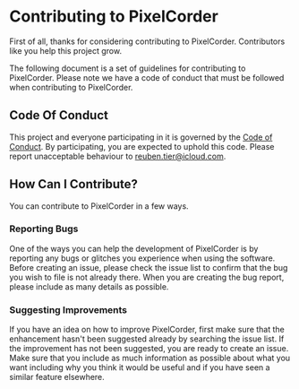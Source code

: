 # Contributing to PixelCorder

First of all, thanks for considering contributing to PixelCorder.
Contributors like you help this project grow.

The following document is a set of guidelines for contributing to PixelCorder.
Please note we have a code of conduct that must be followed when contributing to PixelCorder.


## Code Of Conduct

This project and everyone participating in it is governed by the [Code of Conduct](LINK). By participating, you are expected to uphold this code. Please report unacceptable behaviour to reuben.tier@icloud.com.


## How Can I Contribute?

You can contribute to PixelCorder in a few ways.


### Reporting Bugs

One of the ways you can help the development of PixelCorder is by reporting any bugs or glitches you experience when using the software.
Before creating an issue, please check the issue list to confirm that the bug you wish to file is not already there.
When you are creating the bug report, please include as many details as possible.


### Suggesting Improvements

If you have an idea on how to improve PixelCorder, first make sure that the enhancement hasn't been suggested already by searching the issue list.
If the improvement has not been suggested, you are ready to create an issue.
Make sure that you include as much information as possible about what you want including why you think it would be useful and if you have seen a similar feature elsewhere.
